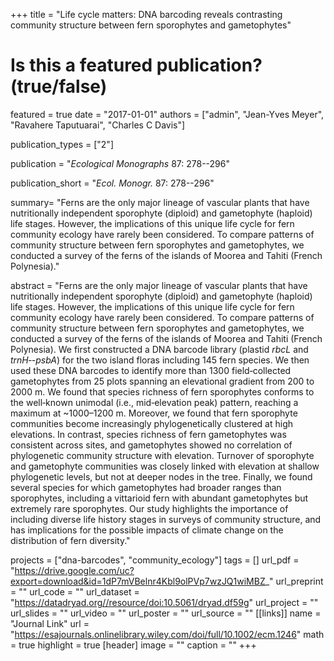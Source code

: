 +++
title = "Life cycle matters: DNA barcoding reveals contrasting community structure between fern sporophytes and gametophytes"
# Is this a featured publication? (true/false)
featured = true
date = "2017-01-01"
authors = ["admin", "Jean-Yves Meyer", "Ravahere Taputuarai", "Charles C Davis"]

publication_types = ["2"]

publication = "_Ecological Monographs_ 87: 278--296"

publication_short = "_Ecol. Monogr._ 87: 278--296"

summary= "Ferns are the only major lineage of vascular plants that have nutritionally independent sporophyte (diploid) and gametophyte (haploid) life stages. However, the implications of this unique life cycle for fern community ecology have rarely been considered. To compare patterns of community structure between fern sporophytes and gametophytes, we conducted a survey of the ferns of the islands of Moorea and Tahiti (French Polynesia)."

abstract = "Ferns are the only major lineage of vascular plants that have nutritionally independent sporophyte (diploid) and gametophyte (haploid) life stages. However, the implications of this unique life cycle for fern community ecology have rarely been considered. To compare patterns of community structure between fern sporophytes and gametophytes, we conducted a survey of the ferns of the islands of Moorea and Tahiti (French Polynesia). We first constructed a DNA barcode library (plastid *rbcL* and *trnH‐-psbA*) for the two island floras including 145 fern species. We then used these DNA barcodes to identify more than 1300 field‐collected gametophytes from 25 plots spanning an elevational gradient from 200 to 2000 m. We found that species richness of fern sporophytes conforms to the well‐known unimodal (i.e., mid‐elevation peak) pattern, reaching a maximum at ~1000–1200 m. Moreover, we found that fern sporophyte communities become increasingly phylogenetically clustered at high elevations. In contrast, species richness of fern gametophytes was consistent across sites, and gametophytes showed no correlation of phylogenetic community structure with elevation. Turnover of sporophyte and gametophyte communities was closely linked with elevation at shallow phylogenetic levels, but not at deeper nodes in the tree. Finally, we found several species for which gametophytes had broader ranges than sporophytes, including a vittarioid fern with abundant gametophytes but extremely rare sporophytes. Our study highlights the importance of including diverse life history stages in surveys of community structure, and has implications for the possible impacts of climate change on the distribution of fern diversity."

projects = ["dna-barcodes", "community_ecology"]
tags = []
url_pdf = "https://drive.google.com/uc?export=download&id=1dP7mVBelnr4Kbl9olPVp7wzJQ1wiMBZ_"
url_preprint = ""
url_code = ""
url_dataset = "https://datadryad.org//resource/doi:10.5061/dryad.df59g"
url_project = ""
url_slides = ""
url_video = ""
url_poster = ""
url_source = ""
[[links]]
  name = "Journal Link"
  url = "https://esajournals.onlinelibrary.wiley.com/doi/full/10.1002/ecm.1246"
math = true
highlight = true
[header]
image = ""
caption = ""
+++
